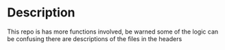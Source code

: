 # Description

This repo is has more functions involved, be warned
some of the logic can be confusing there are descriptions
of the files in the headers
